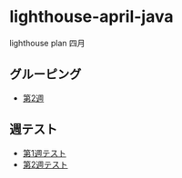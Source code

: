 # lighthouse-april-java
lighthouse plan 四月

## グルーピング
- [第2週](https://zhongtaoaki.notion.site/4-14-3bfb1cf227774759b47e40e390a6d9e1)

## 週テスト
- [第1週テスト](https://zhongtaoaki.notion.site/68ca96c14ec84730a71e76f8a6c5a4cb) 
- [第2週テスト](https://zhongtaoaki.notion.site/3a8c5e18621045ca83f5884e62301dd0) 